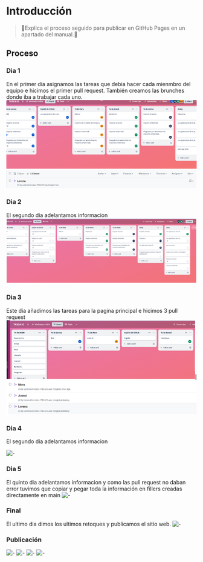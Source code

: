 # Introducción

>📃Explica el proceso seguido para publicar en GitHub Pages en un apartado del manual.📃
>
## Proceso

### Dia 1
En el primer dia asignamos las tareas que debia hacer cada mienmbro del equipo e hicimos el primer pull request. También creamos las brunches donde iba a trabajar cada uno.
![-](dia1.png)
![-](pull1.png)


### Dia 2
El segundo dia adelantamos informacion
![-](dia2.png)

### Dia 3
Este dia añadimos las tareas para la pagina principal e hicimos 3 pull request
![-](dia3.png)
![-](pull2.png)


### Dia 4
El segundo dia adelantamos informacion

![-](/ruta/a/la/imagen.jpg)

### Dia 5
El quinto dia adelantamos informacion y como las pull request no daban error tuvimos que copiar y pegar toda la información en fillers creadas directamente en main
![-](/ruta/a/la/imagen.jpg)

### Final 
El ultimo dia dimos los ultimos retoques y publicamos el sitio web.
![-](/ruta/a/la/imagen.jpg)

### Publicación
![-](/ruta/a/la/imagen.jpg)
![-](/ruta/a/la/imagen.jpg)
![-](/ruta/a/la/imagen.jpg)
![-](/ruta/a/la/imagen.jpg)

